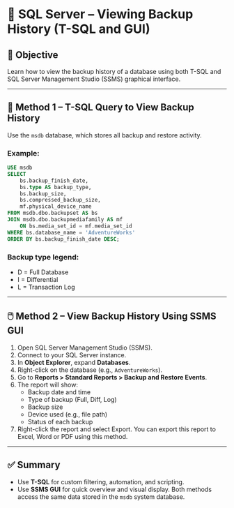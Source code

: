 
# 🧪 SQL Server – Viewing Backup History (T-SQL and GUI)

## 🎯 Objective

Learn how to view the backup history of a database using both T-SQL and SQL Server Management Studio (SSMS) graphical interface.

---

## 🔢 Method 1 – T-SQL Query to View Backup History

Use the `msdb` database, which stores all backup and restore activity.

### Example:

```sql
USE msdb
SELECT 
    bs.backup_finish_date,
    bs.type AS backup_type,
    bs.backup_size,
    bs.compressed_backup_size,
    mf.physical_device_name
FROM msdb.dbo.backupset AS bs
JOIN msdb.dbo.backupmediafamily AS mf 
    ON bs.media_set_id = mf.media_set_id
WHERE bs.database_name = 'AdventureWorks'
ORDER BY bs.backup_finish_date DESC;
```

### Backup type legend:
- D = Full Database
- I = Differential
- L = Transaction Log

---

## 🖱️ Method 2 – View Backup History Using SSMS GUI

1. Open SQL Server Management Studio (SSMS).
2. Connect to your SQL Server instance.
3. In **Object Explorer**, expand **Databases**.
4. Right-click on the database (e.g., `AdventureWorks`).
5. Go to **Reports > Standard Reports > Backup and Restore Events**.
6. The report will show:
   - Backup date and time
   - Type of backup (Full, Diff, Log)
   - Backup size
   - Device used (e.g., file path)
   - Status of each backup
7. Right-click the report and select Export. You can export this report to Excel, Word or PDF using this method.



---

## ✅ Summary

- Use **T-SQL** for custom filtering, automation, and scripting.
- Use **SSMS GUI** for quick overview and visual display.
Both methods access the same data stored in the `msdb` system database.
